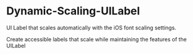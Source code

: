 # Dynamic-Scaling-UILabel
UI Label that scales automatically with the iOS font scaling settings.

Create accessible labels that scale while maintaining the features of the UILabel
